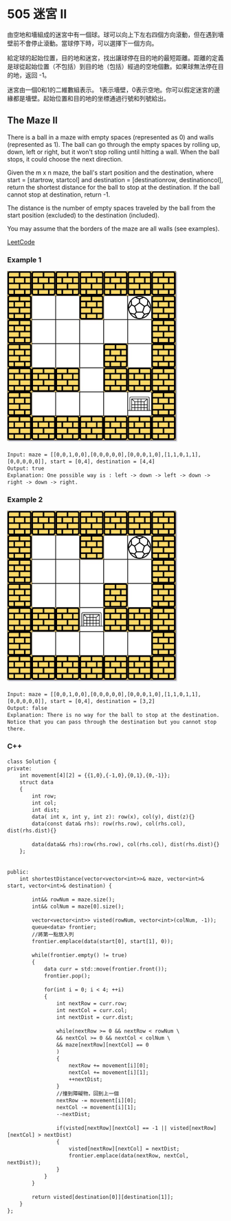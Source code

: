 # 505 迷宮 II

由空地和墻組成的迷宮中有一個球。球可以向上下左右四個方向滾動，但在遇到墻壁前不會停止滾動。當球停下時，可以選擇下一個方向。

給定球的起始位置，目的地和迷宮，找出讓球停在目的地的最短距離。距離的定義是球從起始位置（不包括）到目的地（包括）經過的空地個數。如果球無法停在目的地，返回 -1。

迷宮由一個0和1的二維數組表示。 1表示墻壁，0表示空地。你可以假定迷宮的邊緣都是墻壁。起始位置和目的地的坐標通過行號和列號給出。

## The Maze II

There is a ball in a maze with empty spaces (represented as 0) and walls (represented as 1). The ball can go through the empty spaces by rolling up, down, left or right, but it won't stop rolling until hitting a wall. When the ball stops, it could choose the next direction.

Given the m x n maze, the ball's start position and the destination, where start = [startrow, startcol] and destination = [destinationrow, destinationcol], return the shortest distance for the ball to stop at the destination. If the ball cannot stop at destination, return -1.

The distance is the number of empty spaces traveled by the ball from the start position (excluded) to the destination (included).

You may assume that the borders of the maze are all walls (see examples).


[LeetCode](https://leetcode-cn.com/problems/the-maze-ii/)

### Example 1

<img src="img/490_1.jpg" width = "400"/>

```
Input: maze = [[0,0,1,0,0],[0,0,0,0,0],[0,0,0,1,0],[1,1,0,1,1],[0,0,0,0,0]], start = [0,4], destination = [4,4]
Output: true
Explanation: One possible way is : left -> down -> left -> down -> right -> down -> right.
```

### Example 2

<img src="img/490_2.jpg" width = "400"/>

```
Input: maze = [[0,0,1,0,0],[0,0,0,0,0],[0,0,0,1,0],[1,1,0,1,1],[0,0,0,0,0]], start = [0,4], destination = [3,2]
Output: false
Explanation: There is no way for the ball to stop at the destination. Notice that you can pass through the destination but you cannot stop there.
```

### C++ 


```
class Solution {
private:
    int movement[4][2] = {{1,0},{-1,0},{0,1},{0,-1}};
    struct data
    {
        int row;
        int col;
        int dist;
        data( int x, int y, int z): row(x), col(y), dist(z){}
        data(const data& rhs): row(rhs.row), col(rhs.col), dist(rhs.dist){}

        data(data&& rhs):row(rhs.row), col(rhs.col), dist(rhs.dist){}
    };

    
public:
    int shortestDistance(vector<vector<int>>& maze, vector<int>& start, vector<int>& destination) {

        int&& rowNum = maze.size();
        int&& colNum = maze[0].size();

        vector<vector<int>> visted(rowNum, vector<int>(colNum, -1));
        queue<data> frontier;
        //將第一點放入列
        frontier.emplace(data(start[0], start[1], 0));

        while(frontier.empty() != true)
        {
            data curr = std::move(frontier.front());
            frontier.pop(); 

            for(int i = 0; i < 4; ++i)
            {
                int nextRow = curr.row;
                int nextCol = curr.col;
                int nextDist = curr.dist;

                while(nextRow >= 0 && nextRow < rowNum \
                && nextCol >= 0 && nextCol < colNum \
                && maze[nextRow][nextCol] == 0
                )
                {
                    nextRow += movement[i][0];
                    nextCol += movement[i][1];
                    ++nextDist;    
                }
                //撞到障礙物，回到上一個
                nextRow -= movement[i][0];
                nextCol -= movement[i][1];
                --nextDist; 
                                
                if(visted[nextRow][nextCol] == -1 || visted[nextRow][nextCol] > nextDist)
                {
                    visted[nextRow][nextCol] = nextDist;
                    frontier.emplace(data(nextRow, nextCol, nextDist));
                }
            }  
        }

        return visted[destination[0]][destination[1]];
    }
};

```
